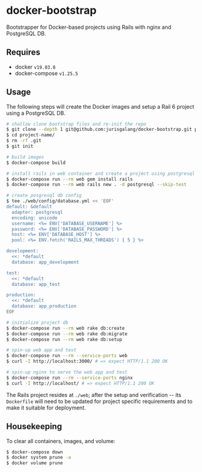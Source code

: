# docker-bootstrap

Bootstrapper for Docker-based projects using Rails with nginx and PostgreSQL DB.

## Requires

- docker `v19.03.8`
- docker-compose `v1.25.5`

## Usage

The following steps will create the Docker images and setup a Rail 6 project 
using a PostgreSQL DB.

```sh
# shallow clone bootstrap files and re-init the repo
$ git clone --depth 1 git@github.com:jurisgalang/docker-bootstrap.git project-name
$ cd project-name/
$ rm -rf .git
$ git init

# build images
$ docker-compose build

# install rails in web container and create a project using postgresql 
$ docker-compose run --rm web gem install rails
$ docker-compose run --rm web rails new . -d postgresql --skip-test

# create posgresql db config
$ tee ./web/config/database.yml << 'EOF'
default: &default
  adapter: postgresql
  encoding: unicode
  username: <%= ENV['DATABASE_USERNAME'] %>
  password: <%= ENV['DATABASE_PASSWORD'] %>
  host: <%= ENV['DATABASE_HOST'] %>
  pool: <%= ENV.fetch('RAILS_MAX_THREADS') { 5 } %>

development:
  <<: *default
  database: app_development

test:
  <<: *default
  database: app_test

production:
  <<: *default
  database: app_production
EOF

# initialize project db
$ docker-compose run --rm web rake db:create
$ docker-compose run --rm web rake db:migrate
$ docker-compose run --rm web rake db:setup

# spin-up web app and test
$ docker-compose run --rm --service-ports web
$ curl -I http://localhost:3000/ # => expect HTTP/1.1 200 OK

# spin-up nginx to serve the web app and test
$ docker-compose run --rm --service-ports nginx
$ curl -I http://localhost/ # => expect HTTP/1.1 200 OK
```

The Rails project resides at `./web`; after the setup and verification -- its 
`Dockerfile` will need to be updated for project specific requirements and to 
make it suitable for deployment.

## Housekeeping

To clear all containers, images, and volume:
```sh
$ docker-compose down
$ docker system prune -a
$ docker volume prune
```
